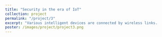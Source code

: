 ```yaml
---
title: "Security in the era of IoT"
collection: project
permalink: "/project/3"
excerpt: "Various intelligent devices are connected by wireless links. As wireless signals are broadcast signals, they can be easily eavesdropped by malicious guys. Besides, the miniaturized design paradigm also leave loopholes in the devices. We focus on studying the security issues in IoT devices/IoT networks, and propose corresponding coutermeasures. In addition to the inherent design deficiency, we also investigate the vulnerability in signal processing flows. Related papers include  [[TOSN'22]](/publications/#TOSN'22), [[AAAI'20]](/publications/#AAAI'20), [[IMWUT'18]](/publications/#IMWUT'18), [[MobiCom'17]](/publications/#MobiCom'17)"
poster: /images/project/project3.png
---
```

